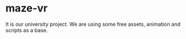 # maze-vr
It is our university project.
We are using some free assets, animation and scripts as a base.
